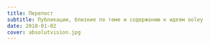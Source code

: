 ```yaml
---
title: Перепост
subtitle: Публикации, близкие по теме и содержанию к идеям ooley
date: 2018-01-02
cover: absolutvision.jpg
---
```

